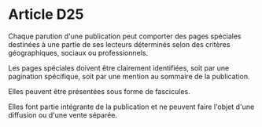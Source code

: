 # Article D25

Chaque parution d'une publication peut comporter des pages spéciales destinées à une partie de ses lecteurs déterminés selon des critères géographiques, sociaux ou professionnels.

Les pages spéciales doivent être clairement identifiées, soit par une pagination spécifique, soit par une mention au sommaire de la publication.

Elles peuvent être présentées sous forme de fascicules.

Elles font partie intégrante de la publication et ne peuvent faire l'objet d'une diffusion ou d'une vente séparée.